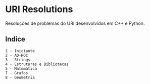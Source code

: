 # URI Resolutions

Resoluções de problemas do URI desenvolvidos em C++ e Python. 

## Indice

```
1 - Iniciante
2 - AD-HOC 
3 - Strings 
4 - Estruturas e Bibliotecas 
5 - Matemática 
7 - Grafos
8 - Geometria 
```